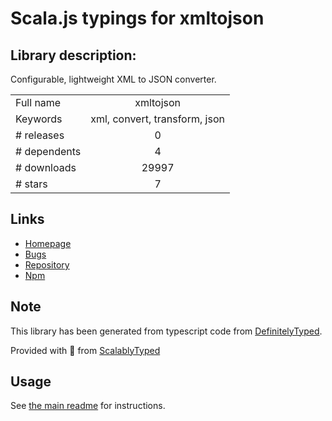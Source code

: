 
# Scala.js typings for xmltojson


## Library description:
Configurable, lightweight XML to JSON converter.

|                    |                 |
| ------------------ | :-------------: |
| Full name          | xmltojson |
| Keywords           | xml, convert, transform, json |
| # releases         | 0 |
| # dependents       | 4 |
| # downloads        | 29997 |
| # stars            | 7 |

## Links
- [Homepage](https://github.com/metatribal/xmlToJSON)
- [Bugs](https://github.com/metatribal/xmlToJSON/issues)
- [Repository](https://github.com/metatribal/xmlToJSON)
- [Npm](https://www.npmjs.com/package/xmltojson)
    


## Note
This library has been generated from typescript code from [DefinitelyTyped](https://definitelytyped.org).

Provided with :purple_heart: from [ScalablyTyped](https://github.com/oyvindberg/ScalablyTyped)

## Usage
See [the main readme](../../readme.md) for instructions.


